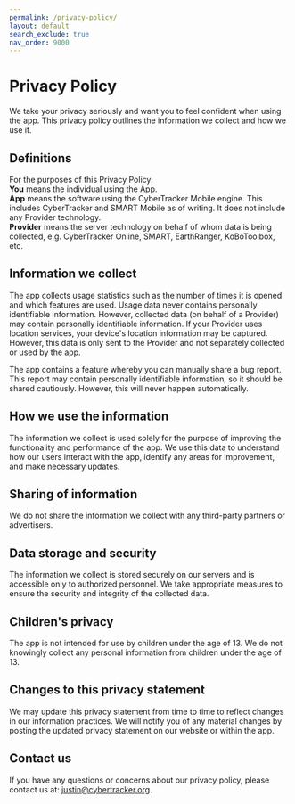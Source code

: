 ```yaml
---
permalink: /privacy-policy/
layout: default
search_exclude: true
nav_order: 9000
---
```

# Privacy Policy
We take your privacy seriously and want you to feel confident when using the app. This privacy policy outlines the information we collect and how we use it.

## Definitions
For the purposes of this Privacy Policy:<br/>
**You** means the individual using the App.<br/>
**App** means the software using the CyberTracker Mobile engine. This includes CyberTracker and SMART Mobile as of writing. It does not include any Provider technology.<br/>
**Provider** means the server technology on behalf of whom data is being collected, e.g. CyberTracker Online, SMART, EarthRanger, KoBoToolbox, etc.

## Information we collect
The app collects usage statistics such as the number of times it is opened and which features are used. Usage data never contains personally identifiable information. However, collected data (on behalf of a Provider) may contain personally identifiable information. If your Provider uses location services, your device's location information may be captured. However, this data is only sent to the Provider and not separately collected or used by the app.

The app contains a feature whereby you can manually share a bug report. This report may contain personally identifiable information, so it should be shared cautiously. However, this will never happen automatically.

## How we use the information
The information we collect is used solely for the purpose of improving the functionality and performance of the app. We use this data to understand how our users interact with the app, identify any areas for improvement, and make necessary updates. 

## Sharing of information
We do not share the information we collect with any third-party partners or advertisers.

## Data storage and security
The information we collect is stored securely on our servers and is accessible only to authorized personnel. We take appropriate measures to ensure the security and integrity of the collected data.

## Children's privacy
The app is not intended for use by children under the age of 13. We do not knowingly collect any personal information from children under the age of 13.

## Changes to this privacy statement
We may update this privacy statement from time to time to reflect changes in our information practices. We will notify you of any material changes by posting the updated privacy statement on our website or within the app.

## Contact us
If you have any questions or concerns about our privacy policy, please contact us at: justin@cybertracker.org.
